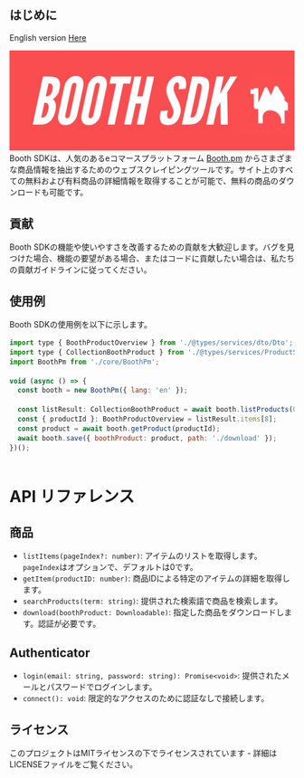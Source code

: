 ## **はじめに**
<p>English version <a href="readme-en.md">Here</a></p>
<img src="banner.jpg">
Booth SDKは、人気のあるeコマースプラットフォーム <a href="https://booth.pm">Booth.pm</a> からさまざまな商品情報を抽出するためのウェブスクレイピングツールです。サイト上のすべての無料および有料商品の詳細情報を取得することが可能で、無料の商品のダウンロードも可能です。

## **貢献**

Booth SDKの機能や使いやすさを改善するための貢献を大歓迎します。バグを見つけた場合、機能の要望がある場合、またはコードに貢献したい場合は、私たちの貢献ガイドラインに従ってください。

## **使用例**

Booth SDKの使用例を以下に示します。

```jsx
import type { BoothProductOverview } from './@types/services/dto/Dto';
import type { CollectionBoothProduct } from './@types/services/ProductService';
import BoothPm from './core/BoothPm';

void (async () => {
  const booth = new BoothPm({ lang: 'en' });

  const listResult: CollectionBoothProduct = await booth.listProducts(0, { sortBy: BoothPm.FILTERS.Loves, category: BoothPm.CATEGORIES.GAMES });
  const { productId }: BoothProductOverview = listResult.items[8];
  const product = await booth.getProduct(productId);
  await booth.save({ boothProduct: product, path: './download' });
})();



```
# API リファレンス

## 商品

- `listItems(pageIndex?: number)`: アイテムのリストを取得します。`pageIndex`はオプションで、デフォルトは0です。
- `getItem(productID: number)`: 商品IDによる特定のアイテムの詳細を取得します。
- `searchProducts(term: string)`: 提供された検索語で商品を検索します。
- `download(boothProduct: Downloadable)`: 指定した商品をダウンロードします。認証が必要です。

## Authenticator

- `login(email: string, password: string): Promise<void>`: 提供されたメールとパスワードでログインします。
- `connect(): void`: 限定的なアクセスのために認証なしで接続します。

## **ライセンス**

このプロジェクトはMITライセンスの下でライセンスされています - 詳細はLICENSEファイルをご覧ください。
